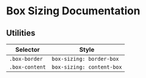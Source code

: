 # Box Sizing Documentation

## Utilities

| Selector       | Style                     |
| -------------- | ------------------------- |
| `.box-border`  | `box-sizing: border-box`  |
| `.box-content` | `box-sizing: content-box` |
